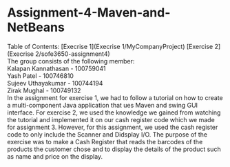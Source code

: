 # Assignment-4-Maven-and-NetBeans

Table of Contents:
[Execrise 1](Execrise 1/MyCompanyProject)
[Exercise 2](Execrise 2/sofe3650-assignment4)  
The group consists of the following member:  
Kalapan Kannathasan - 100759041  
Yash Patel - 100746810  
Sujeev Uthayakumar - 100744194  
Zirak Mughal - 100749132  
In the assignment for exercise 1, we had to follow a tutorial on how to create a multi-component Java application that ues Maven and swing GUI interface.
For exercise 2, we used the knowledge we gained from watching the tutorial and implemented it on our cash register code which we made for assignment 3. However, for this assignment, we used the cash register code to only include the Scanner and Didsplay I/O.
The purpose of the exercise was to make a Cash Register that reads the barcodes of the products the customer chose and to display the details of the product such as name and price on the display.
